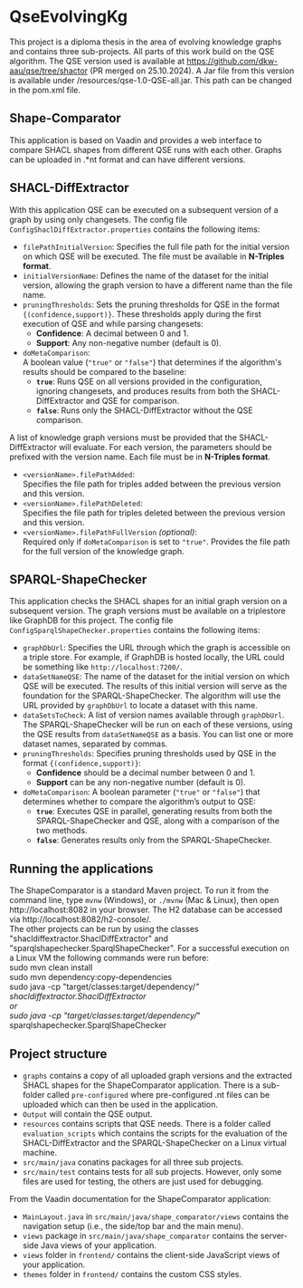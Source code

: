 # QseEvolvingKg

This project is a diploma thesis in the area of evolving knowledge graphs and contains three sub-projects. All parts of this work build on the QSE algorithm. The QSE version used is available at https://github.com/dkw-aau/qse/tree/shactor (PR merged on 25.10.2024). A Jar file from this version is available under /resources/qse-1.0-QSE-all.jar. This path can be changed in the pom.xml file. 

## Shape-Comparator
This application is based on Vaadin and provides a web interface to compare SHACL shapes from different QSE runs with each other. Graphs can be uploaded in .*nt format and can have different versions.

## SHACL-DiffExtractor
With this application QSE can be executed on a subsequent version of a graph by using only changesets. The config file `ConfigShaclDiffExtractor.properties` contains the following items:  
- `filePathInitialVersion`:  Specifies the full file path for the initial version on which QSE will be executed. The file must be available in **N-Triples format**.
- `initialVersionName`:   Defines the name of the dataset for the initial version, allowing the graph version to have a different name than the file name.
- `pruningThresholds`:   Sets the pruning thresholds for QSE in the format `{(confidence,support)}`. These thresholds apply during the first execution of QSE and while parsing changesets:
  - **Confidence**: A decimal between 0 and 1.
  - **Support**: Any non-negative number (default is 0).
- `doMetaComparison`:  
  A boolean value (`"true"` or `"false"`) that determines if the algorithm's results should be compared to the baseline:
  - **`true`**: Runs QSE on all versions provided in the configuration, ignoring changesets, and produces results from both the SHACL-DiffExtractor and QSE for comparison.
  - **`false`**: Runs only the SHACL-DiffExtractor without the QSE comparison.

A list of knowledge graph versions must be provided that the SHACL-DiffExtractor will evaluate. For each version, the parameters should be prefixed with the version name. Each file must be in **N-Triples format**. 
- `<versionName>.filePathAdded`:  
  Specifies the file path for triples added between the previous version and this version.
- `<versionName>.filePathDeleted`:  
  Specifies the file path for triples deleted between the previous version and this version.
- `<versionName>.filePathFullVersion` *(optional)*:  
  Required only if `doMetaComparison` is set to `"true"`. Provides the file path for the full version of the knowledge graph.

## SPARQL-ShapeChecker
This application checks the SHACL shapes for an initial graph version on a subsequent version. The graph versions must be available on a triplestore like GraphDB for this project. The config file `ConfigSparqlShapeChecker.properties` contains the following items:  
- `graphDbUrl`:  Specifies the URL through which the graph is accessible on a triple store. For example, if GraphDB is hosted locally, the URL could be something like `http://localhost:7200/`.
- `dataSetNameQSE`:   The name of the dataset for the initial version on which QSE will be executed. The results of this initial version will serve as the foundation for the SPARQL-ShapeChecker. The algorithm will use the URL provided by `graphDbUrl` to locate a dataset with this name.
- `dataSetsToCheck`:   A list of version names available through `graphDbUrl`. The SPARQL-ShapeChecker will be run on each of these versions, using the QSE results from `dataSetNameQSE` as a basis. You can list one or more dataset names, separated by commas.
- `pruningThresholds`:   Specifies pruning thresholds used by QSE in the format `{(confidence,support)}`:
  - **Confidence** should be a decimal number between 0 and 1.
  - **Support** can be any non-negative number (default is 0).
- `doMetaComparison`:   A boolean parameter (`"true"` or `"false"`) that determines whether to compare the algorithm’s output to QSE:
  - **`true`**: Executes QSE in parallel, generating results from both the SPARQL-ShapeChecker and QSE, along with a comparison of the two methods.
  - **`false`**: Generates results only from the SPARQL-ShapeChecker.

## Running the applications

The ShapeComparator is a standard Maven project. To run it from the command line,
type `mvnw` (Windows), or `./mvnw` (Mac & Linux), then open
http://localhost:8082 in your browser. The H2 database can be accessed via http://localhost:8082/h2-console/.  
The other projects can be run by using the classes "shacldiffextractor.ShaclDiffExtractor" and "sparqlshapechecker.SparqlShapeChecker".
For a successful execution on a Linux VM the following commands were run before:  
sudo mvn clean install  
sudo mvn dependency:copy-dependencies  
sudo java -cp "target/classes:target/dependency/*" shacldiffextractor.ShaclDiffExtractor   
or  
sudo java -cp "target/classes:target/dependency/*" sparqlshapechecker.SparqlShapeChecker     

## Project structure

- `graphs` contains a copy of all uploaded graph versions and the extracted SHACL shapes for the ShapeComparator application. There is a sub-folder called `pre-configured` where pre-configured .nt files can be uploaded which can then be used in the application.
- `Output` will contain the QSE output.
- `resources` contains scripts that QSE needs. There is a folder called `evaluation_scripts` which contains the scripts for the evaluation of the SHACL-DiffExtractor and the SPARQL-ShapeChecker on a Linux virtual machine.
- `src/main/java` conatins packages for all three sub projects.
- `src/main/test` contains tests for all sub projects. However, only some files are used for testing, the others are just used for debugging.

From the Vaadin documentation for the ShapeComparator application:
- `MainLayout.java` in `src/main/java/shape_comparator/views` contains the navigation setup (i.e., the
  side/top bar and the main menu).
- `views` package in `src/main/java/shape_comparator` contains the server-side Java views of your application.
- `views` folder in `frontend/` contains the client-side JavaScript views of your application.
- `themes` folder in `frontend/` contains the custom CSS styles.

